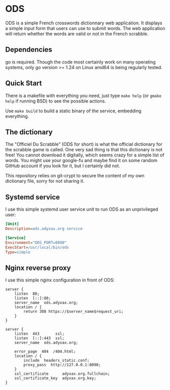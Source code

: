 # ODS

ODS is a simple French crosswords dictionnary web application. It displays a
simple input form that users can use to submit words. The web application will
return whether the words are valid or not in the French scrabble.

## Dependencies

go is required. Though the code most certainly work on many operating systems,
only go version >= 1.24 on Linux amd64 is being regularly tested.

## Quick Start

There is a makefile with everything you need, just type `make help` (or `gmake
help` if running BSD) to see the possible actions.

Use `make build` to build a static binary of the service, embedding everything.

## The dictionary

The "Officiel Du Scrabble" (ODS for short) is what the official dictionary for
the scrabble game is called. One very sad thing is that this dictionary is not
free! You cannot download it digitally, which seems crazy for a simple list of
words. You might use your google-fu and maybe find it on some random GitHub
account if you look for it, but I certainly did not.

This repository relies on git-crypt to secure the content of my own dictionary
file, sorry for not sharing it.

## Systemd service

I use this simple systemd user service unit to run ODS as an unprivileged user:

``` ini
[Unit]
Description=ods.adyxax.org service

[Service]
Environment="ODS_PORT=8090"
ExecStart=/usr/local/bin/ods
Type=simple
```

## Nginx reverse proxy

I use this simple nginx configuration in front of ODS:

``` nginx
server {
	listen  80;
	listen  [::]:80;
	server_name  ods.adyxax.org;
	location / {
		return 308 https://$server_name$request_uri;
	}
}

server {
	listen  443       ssl;
	listen  [::]:443  ssl;
	server_name  ods.adyxax.org;

    error_page  404  /404.html;
	location / {
        include  headers_static.conf;
        proxy_pass  http://127.0.0.1:8090;
	}
	ssl_certificate      adyxax.org.fullchain;
	ssl_certificate_key  adyxax.org.key;
}
```

